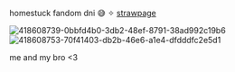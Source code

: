 homestuck fandom dni 😅 ✧ [strawpage](https://doubleo7n7.straw.page)



![418608739-0bbfd4b0-3db2-48ef-8791-38ad992c19b6](https://github.com/user-attachments/assets/7504da1e-30f9-493a-aa73-37312379d60a) ![418608753-70f41403-db2b-46e6-a1e4-dfdddfc2e5d1](https://github.com/user-attachments/assets/4df71313-b93e-46bc-b619-8c722a8c0b34)

me and my bro <3
